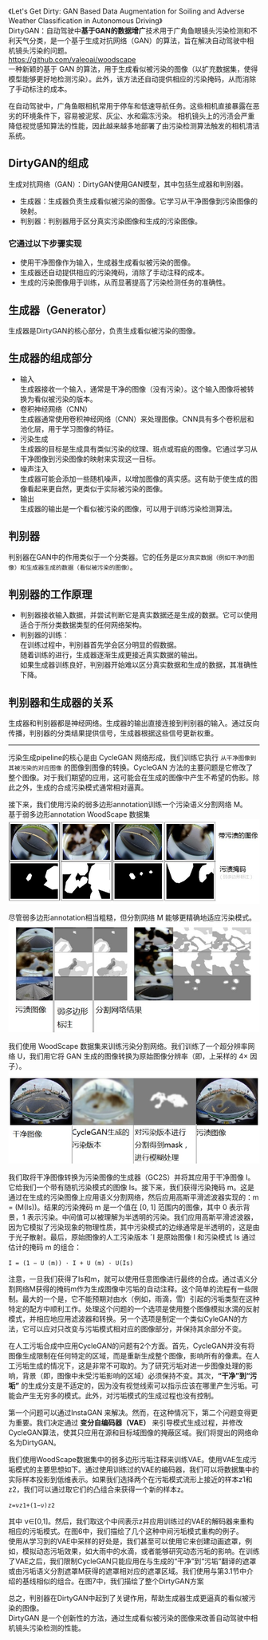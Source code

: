 《Let's Get Dirty: GAN Based Data Augmentation for Soiling and Adverse Weather Classification in Autonomous Driving》    
DirtyGAN：自动驾驶中**基于GAN的数据增广**技术用于广角鱼眼镜头污染检测和不利天气分类，是一个基于生成对抗网络（GAN）的算法，旨在解决自动驾驶中相机镜头污染的问题。   
https://github.com/valeoai/woodscape    
一种新颖的基于 GAN 的算法，用于生成看似被污染的图像（以扩充数据集，使得模型能够更好地检测污染）。此外，该方法还自动提供相应的污染掩码，从而消除了手动标注的成本。   

在自动驾驶中，广角鱼眼相机常用于停车和低速导航任务。这些相机直接暴露在恶劣的环境条件下，容易被泥浆、灰尘、水和霜冻污染。
相机镜头上的污渍会严重降低视觉感知算法的性能，因此越来越多地部署了由污染检测算法触发的相机清洁系统。  

## DirtyGAN的组成    
生成对抗网络（GAN）：DirtyGAN使用GAN模型，其中包括生成器和判别器。   
+ 生成器：生成器负责生成看似被污染的图像。它学习从干净图像到污染图像的映射。   
+ 判别器：判别器用于区分真实污染图像和生成的污染图像。     

### 它通过以下步骤实现    
+ 使用干净图像作为输入，生成器生成看似被污染的图像。   
+ 生成器还自动提供相应的污染掩码，消除了手动注释的成本。   
+ 生成的污染图像用于训练，从而显著提高了污染检测任务的准确性。    

## 生成器（Generator）   
生成器是DirtyGAN的核心部分，负责生成看似被污染的图像。

## 生成器的组成部分    
+ 输入    
  生成器接收一个输入，通常是干净的图像（没有污染）。这个输入图像将被转换为看似被污染的版本。    
+ 卷积神经网络（CNN）    
  生成器通常使用卷积神经网络（CNN）来处理图像。CNN具有多个卷积层和池化层，用于学习图像的特征。
+ 污染生成        
  生成器的目标是生成具有类似污染的纹理、斑点或瑕疵的图像。它通过学习从干净图像到污染图像的映射来实现这一目标。
+ 噪声注入    
  生成器可能会添加一些随机噪声，以增加图像的真实感。这有助于使生成的图像看起来更自然，更类似于实际被污染的图像。
+ 输出    
  生成器的输出是一个看似被污染的图像，可以用于训练污染检测算法。

## 判别器    
判别器在GAN中的作用类似于一个分类器。它的任务是`区分真实数据（例如干净的图像）和生成器生成的数据（看似被污染的图像）`。

## 判别器的工作原理    
+ 判别器接收输入数据，并尝试判断它是真实数据还是生成的数据。它可以使用适合于所分类数据类型的任何网络架构。   
+ 判别器的训练：          
  在训练过程中，判别器首先学会区分明显的假数据。    
  随着训练的进行，生成器逐渐生成更接近真实数据的输出。    
  如果生成器训练良好，判别器开始难以区分真实数据和生成的数据，其准确性下降。     

## 判别器和生成器的关系    
生成器和判别器都是神经网络。生成器的输出直接连接到判别器的输入。通过反向传播，判别器的分类结果提供信号，生成器根据这些信号更新权重。

------------------------------------------------------   

污染生成pipeline的核心是由 CycleGAN 网络形成，我们训练它执行 `从干净图像到其被污染的对应图像` 的图像到图像的转换。CycleGAN 方法的主要问题是它修改了整个图像。对于我们期望的应用，这可能会在生成的图像中产生不希望的伪影。除此之外，生成的合成污染模式通常相对逼真。

接下来，我们使用污染的弱多边形annotation训练一个污染语义分割网络 M。      
基于弱多边形annotation WoodScape 数据集   
![3](img/3.png)    

尽管弱多边形annotation相当粗糙，但分割网络 M 能够更精确地适应污染模式。     
![4](img/4.png)    

我们使用 WoodScape 数据集来训练污染分割网络。我们训练了一个超分辨率网络 U，我们用它将 GAN 生成的图像转换为原始图像分辨率（即，上采样的 4× 因子）。       
![5](img/5.png)    

我们取将干净图像转换为污染图像的生成器（GC2S）并将其应用于干净图像 I。它给我们一个带有随机污染模式的图像 Is。接下来，我们获得污染掩码 m。这是通过在生成的污染图像上应用语义分割网络，然后应用高斯平滑滤波器实现的：m = (M(Is))。结果的污染掩码 m 是一个值在 [0, 1] 范围内的图像，其中 0 表示背景，1 表示污染。中间值可以被理解为半透明的污染。我们应用高斯平滑滤波器，因为它模拟了污染现象的物理性质，其中污染模式的边缘通常是半透明的，这是由于光子散射。最后，原始图像的人工污染版本 ˆI 是原始图像 I 和污染模式 Is 通过估计的掩码 m 的组合：  
```
I = (1 − U (m)) · I + U (m) · U(Is) 
```

注意，一旦我们获得了Is和m，就可以使用任意图像进行最终的合成。通过语义分割网络M获得的掩码m作为生成图像中污垢的自动注释。这个简单的流程有一些限制。最大的一个是，它不能预期对由水（例如，雨滴，雪）引起的污垢类型在这种特定的配方中顺利工作。处理这个问题的一个选项是使用整个图像模拟水滴的反射模式，并相应地应用滤波器和转换。另一个选项是制定一个类似CyleGAN的方法，它可以应对只改变与污垢模式相对应的图像部分，并保持其余部分不变。     

在人工污垢合成中应用CycleGAN的问题有2个方面。首先，CycleGAN并没有将图像生成限制在任何特定的区域，而是重新生成整个图像，影响所有的像素。在人工污垢生成的情况下，这是非常不可取的。为了研究污垢对进一步图像处理的影响，背景（即，图像中未受污垢影响的区域）必须保持不变。其次，**“干净”到“污垢”** 的生成分支是不适定的，因为没有视觉线索可以指示应该在哪里产生污垢。可能会产生无穷多的模式。此外，对污垢模式的生成过程也没有控制。

第一个问题可以通过InstaGAN 来解决。然而，在这种情况下，第二个问题变得更为重要。我们决定通过 **变分自编码器（VAE）** 来引导模式生成过程，并修改CycleGAN算法，使其只应用在源和目标域图像的掩蔽区域。我们将提出的网络命名为DirtyGAN。

我们使用WoodScape数据集中的弱多边形污垢注释来训练VAE。使用VAE生成污垢模式的主要思想如下。通过使用训练过的VAE的编码器，我们可以将数据集中的实际样本投影到低维表示。如果我们选择两个在污垢模式流形上接近的样本z1和z2，我们可以通过取它们的凸组合来获得一个新的样本z。   
```
z=νz1+(1−ν)z2
```
其中 ν∈[0,1]。然后，我们取这个中间表示z并应用训练过的VAE的解码器来重构相应的污垢模式。在图6中，我们描绘了几个这种中间污垢模式重构的例子。     
使用从学习到的VAE中采样的好处是，我们甚至可以使用它来创建动画遮罩，例如，模拟动态污垢效果，如大雨中的水滴，或者能够研究动态污垢的影响。在训练了VAE之后，我们限制CycleGAN只能应用在与生成的“干净”到“污垢”翻译的遮罩或由污垢语义分割遮罩M获得的遮罩相对应的遮罩区域。我们使用与第3.1节中介绍的基线相似的组合。在图7中，我们描绘了整个DirtyGAN方案


总之，判别器在DirtyGAN中起到了关键作用，帮助生成器生成更逼真的看似被污染的图像。   
DirtyGAN 是一个创新性的方法，通过生成看似被污染的图像来改善自动驾驶中相机镜头污染检测的性能。   

